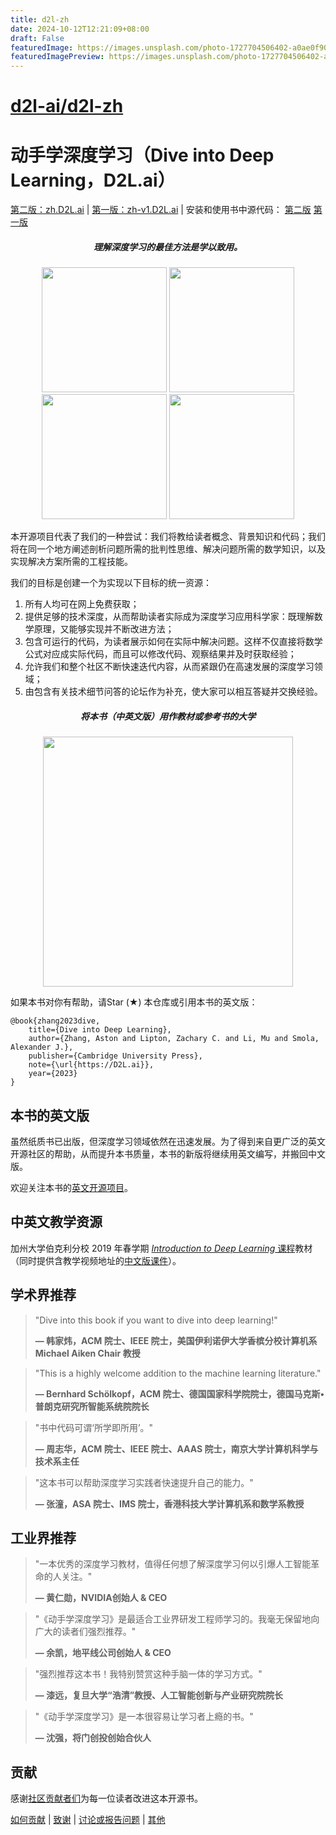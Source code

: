 ```yaml
---
title: d2l-zh
date: 2024-10-12T12:21:09+08:00
draft: False
featuredImage: https://images.unsplash.com/photo-1727704506402-a0ae0f909862?ixid=M3w0NjAwMjJ8MHwxfHJhbmRvbXx8fHx8fHx8fDE3Mjg3MDY3MTl8&ixlib=rb-4.0.3
featuredImagePreview: https://images.unsplash.com/photo-1727704506402-a0ae0f909862?ixid=M3w0NjAwMjJ8MHwxfHJhbmRvbXx8fHx8fHx8fDE3Mjg3MDY3MTl8&ixlib=rb-4.0.3
---
```


# [d2l-ai/d2l-zh](https://github.com/d2l-ai/d2l-zh)

# 动手学深度学习（Dive into Deep Learning，D2L.ai）

[第二版：zh.D2L.ai](https://zh.d2l.ai)  | [第一版：zh-v1.D2L.ai](https://zh-v1.d2l.ai/) |  安装和使用书中源代码： [第二版](https://zh.d2l.ai/chapter_installation/index.html) [第一版](https://zh-v1.d2l.ai/chapter_prerequisite/install.html)

<h5 align="center"><i>理解深度学习的最佳方法是学以致用。</i></h5>

<p align="center">
  <img width="200"  src="static/frontpage/_images/eq.jpg">
  <img width="200"  src="static/frontpage/_images/figure.jpg">
  <img width="200"  src="static/frontpage/_images/code.jpg">
  <img width="200"  src="static/frontpage/_images/notebook.gif">
</p>

本开源项目代表了我们的一种尝试：我们将教给读者概念、背景知识和代码；我们将在同一个地方阐述剖析问题所需的批判性思维、解决问题所需的数学知识，以及实现解决方案所需的工程技能。

我们的目标是创建一个为实现以下目标的统一资源：
1. 所有人均可在网上免费获取；
1. 提供足够的技术深度，从而帮助读者实际成为深度学习应用科学家：既理解数学原理，又能够实现并不断改进方法；
1. 包含可运行的代码，为读者展示如何在实际中解决问题。这样不仅直接将数学公式对应成实际代码，而且可以修改代码、观察结果并及时获取经验；
1. 允许我们和整个社区不断快速迭代内容，从而紧跟仍在高速发展的深度学习领域；
1. 由包含有关技术细节问答的论坛作为补充，使大家可以相互答疑并交换经验。

<h5 align="center">将本书（中英文版）用作教材或参考书的大学</h5>
<p align="center">
  <img width="400"  src="https://d2l.ai/_images/map.png">
</p>

如果本书对你有帮助，请Star (★) 本仓库或引用本书的英文版：

```
@book{zhang2023dive,
    title={Dive into Deep Learning},
    author={Zhang, Aston and Lipton, Zachary C. and Li, Mu and Smola, Alexander J.},
    publisher={Cambridge University Press},
    note={\url{https://D2L.ai}},
    year={2023}
}
```

## 本书的英文版

虽然纸质书已出版，但深度学习领域依然在迅速发展。为了得到来自更广泛的英文开源社区的帮助，从而提升本书质量，本书的新版将继续用英文编写，并搬回中文版。

欢迎关注本书的[英文开源项目](https://github.com/d2l-ai/d2l-en)。

## 中英文教学资源

加州大学伯克利分校 2019 年春学期 [*Introduction to Deep Learning* 课程](http://courses.d2l.ai/berkeley-stat-157/index.html)教材（同时提供含教学视频地址的[中文版课件](https://github.com/d2l-ai/berkeley-stat-157/tree/master/slides-zh)）。

## 学术界推荐

> <p>"Dive into this book if you want to dive into deep learning!"</p>
> <b>&mdash; 韩家炜，ACM 院士、IEEE 院士，美国伊利诺伊大学香槟分校计算机系 Michael Aiken Chair 教授</b>

> <p>"This is a highly welcome addition to the machine learning literature."</p>
> <b>&mdash; Bernhard Schölkopf，ACM 院士、德国国家科学院院士，德国马克斯•普朗克研究所智能系统院院长</b>

> <p>"书中代码可谓‘所学即所用’。"</p>
> <b>&mdash; 周志华，ACM 院士、IEEE 院士、AAAS 院士，南京大学计算机科学与技术系主任</b>

> <p>"这本书可以帮助深度学习实践者快速提升自己的能力。"</p>
> <b>&mdash; 张潼，ASA 院士、IMS 院士，香港科技大学计算机系和数学系教授</b>

## 工业界推荐

> <p>"一本优秀的深度学习教材，值得任何想了解深度学习何以引爆人工智能革命的人关注。"</p>
> <b>&mdash; 黄仁勋，NVIDIA创始人 & CEO</b>

> <p>"《动手学深度学习》是最适合工业界研发工程师学习的。我毫无保留地向广大的读者们强烈推荐。"</p>
> <b>&mdash; 余凯，地平线公司创始人 & CEO</b>

> <p>"强烈推荐这本书！我特别赞赏这种手脑一体的学习方式。"</p>
> <b>&mdash; 漆远，复旦大学“浩清”教授、人工智能创新与产业研究院院长</b>

> <p>"《动手学深度学习》是一本很容易让学习者上瘾的书。"</p>
> <b>&mdash; 沈强，将门创投创始合伙人</b>

## 贡献

感谢[社区贡献者们](https://github.com/d2l-ai/d2l-zh/graphs/contributors)为每一位读者改进这本开源书。

[如何贡献](https://zh.d2l.ai/chapter_appendix-tools-for-deep-learning/contributing.html) | [致谢](https://zh.d2l.ai/chapter_preface/index.html) | [讨论或报告问题](https://discuss.d2l.ai/c/chinese-version/16) | [其他](INFO.md)
